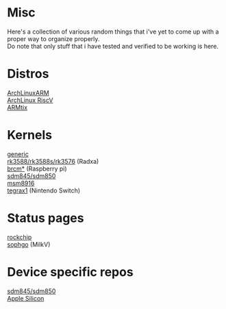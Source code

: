 # Misc
Here's a collection of various random things that i've yet to come up with a proper way to organize properly.<br>
Do note that only stuff that i have tested and verified to be working is here.<br>

# Distros
[ArchLinuxARM](http://os.archlinuxarm.org/os)<br>
[ArchLinux RiscV](https://archriscv.felixc.at/images)<br>
[ARMtix](https://armtixlinux.org/images)<br>

# Kernels
[generic](https://git.kernel.org/pub/scm/linux/kernel/git/torvalds/linux.git)<br>
[rk3588/rk3588s/rk3576](https://gitlab.collabora.com/hardware-enablement/rockchip-3588/linux) (Radxa)<br>
[brcm*](https://github.com/raspberrypi/linux) (Raspberry pi)<br>
[sdm845/sdm850](https://gitlab.com/sdm845-mainline/linux)<br>
[msm8916](https://github.com/msm8916-mainline/linux)<br>
[tegrax1](https://gitlab.com/l4t-community/kernel/mainline/linux) (Nintendo Switch)<br>

# Status pages
[rockchip](https://gitlab.collabora.com/hardware-enablement/rockchip-3588/notes-for-rockchip-3588/-/blob/main/mainline-status.md)<br>
[sophgo](https://github.com/sophgo/linux/wiki) (MilkV)<br>

# Device specific repos
[sdm845/sdm850](https://github.com/silime/ArchLinux-Packages)<br>
[Apple Silicon](https://github.com/1usOS/PKGBUILDs/tree/asahi)<br>
